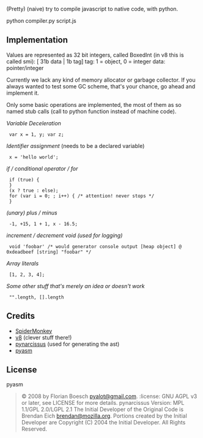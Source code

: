 (Pretty) (naive) try to compile javascript to native code, with python.

python compiler.py script.js

Implementation
-------------
Values are represented as 32 bit integers, called BoxedInt (in v8 this is called smi):
    [ 31b data | 1b tag]
    tag: 1 = object, 0 = integer
    data: pointer/integer

Currently we lack any kind of memory allocator or garbage collector.
If you always wanted to test some GC scheme, that's your chance, go ahead and implement it.

Only some basic operations are implemented, the most of them as so named stub calls
(call to python function instead of machine code).

*Variable Deceleration*

     var x = 1, y; var z;

*Identifier assignment* (needs to be a declared variable)

     x = 'hello world';

*if / conditional operator / for*

     if (true) {
     }
     (x ? true : else);
     for (var i = 0; ; i++) { /* attention! never stops */
     }

*(unary) plus / minus*

     -1, +15, 1 + 1, x - 16.5;

*increment / decrement*
*void (used for logging)*

     void 'foobar' /* would generator console output [heap object] @ 0xdeadbeef [string] "foobar" */

*Array literals*

     [1, 2, 3, 4];

*Some other stuff that's merely an idea or doesn't work*

     "".length, [].length

Credits
-------
- [SpiderMonkey](https://wiki.mozilla.org/JavaScript:Home_Page)
- [v8](http://code.google.com/p/v8/) (clever stuff there!)
- [pynarcissus](http://code.google.com/p/pynarcissus/) (used for generating the ast)
- [pyasm](http://codeflow.org/entries/2009/jul/31/pyasm-python-x86-assembler/)

License
-------
pyasm
>:copyright: 2008 by Florian Boesch <pyalot@gmail.com>.
>:license: GNU AGPL v3 or later, see LICENSE for more details.
pynarcissus
>Version: MPL 1.1/GPL 2.0/LGPL 2.1
>The Initial Developer of the Original Code is
>Brendan Eich <brendan@mozilla.org>.
>Portions created by the Initial Developer are Copyright (C) 2004
>the Initial Developer. All Rights Reserved.

